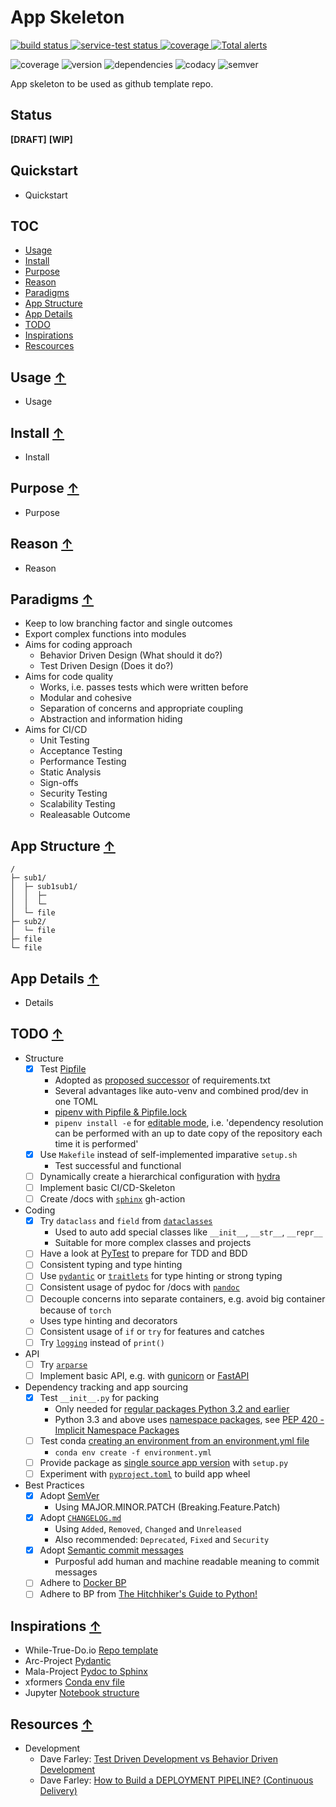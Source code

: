 # App Skeleton

<a href="https://circleci.com/gh/badges/shields/tree/master">
    <img src="https://img.shields.io/circleci/project/github/badges/shields/master" alt="build status">
</a>
<a href="https://circleci.com/gh/badges/daily-tests">
    <img src="https://img.shields.io/circleci/project/github/badges/daily-tests?label=service%20tests"
        alt="service-test status">
</a>
<a href="https://coveralls.io/github/badges/shields">
    <img src="https://img.shields.io/coveralls/github/badges/shields"
        alt="coverage">
</a>
<a href="https://lgtm.com/projects/g/badges/shields/alerts/">
    <img src="https://img.shields.io/lgtm/alerts/g/badges/shields"
        alt="Total alerts"/>
</a>

![coverage](https://img.shields.io/badge/coverage-80%25-yellowgreen)
![version](https://img.shields.io/badge/version-1.2.3-blue)
![dependencies](https://img.shields.io/badge/dependencies-out%20of%20date-orange)
![codacy](https://img.shields.io/badge/codacy-B-green)
![semver](https://img.shields.io/badge/semver-2.0.0-blue)

<!--
[![CodeQL](https://github.com/qte77/ML-HF-WnB-MVP/actions/workflows/codeql.yml/badge.svg)](https://github.com/qte77/ML-HF-WnB-MVP/actions/workflows/codeql.yml)
[![Lint Code Base](https://github.com/qte77/ML-HF-WnB-MVP/actions/workflows/linter.yml/badge.svg)](https://github.com/qte77/ML-HF-WnB-MVP/actions/workflows/linter.yml)
[![Links (Fail Fast)](https://github.com/qte77/ML-HF-WnB-MVP/actions/workflows/links-fail-fast.yml/badge.svg)](https://github.com/qte77/ML-HF-WnB-MVP/actions/workflows/links-fail-fast.yml)
-->

App skeleton to be used as github template repo.

## Status

**[DRAFT]** **[WIP]**

## Quickstart

* Quickstart

## TOC

* [Usage](#usage-)
* [Install](#install-)
* [Purpose](#purpose-)
* [Reason](#reason-)
* [Paradigms](#paradigms-)
* [App Structure](#app-structure-)
* [App Details](#app-details-)
* [TODO](#todo-)
* [Inspirations](#inspirations-)
* [Rescources](#resources-)

## Usage [↑](#toc)

* Usage

## Install [↑](#toc)

* Install

## Purpose [↑](#toc)

* Purpose

## Reason [↑](#toc)

* Reason

## Paradigms [↑](#toc)

* Keep to low branching factor and single outcomes
* Export complex functions into modules
* Aims for coding approach
  * Behavior Driven Design (What should it do?)
  * Test Driven Design (Does it do?)
* Aims for code quality
  * Works, i.e. passes tests which were written before 
  * Modular and cohesive
  * Separation of concerns and appropriate coupling
  * Abstraction and information hiding
* Aims for CI/CD
  * Unit Testing
  * Acceptance Testing
  * Performance Testing
  * Static Analysis
  * Sign-offs
  * Security Testing
  * Scalability Testing
  * Realeasable Outcome

## App Structure [↑](#toc)

```
/
├─ sub1/
│  ├─ sub1sub1/
│  │  ├─ 
│  │  └─ 
│  └─ file
├─ sub2/
│  └─ file
├─ file
└─ file
```

## App Details [↑](#toc)

* Details

## TODO [↑](#toc)

* Structure
  * [x] Test [Pipfile](https://pypi.org/project/pipfile/)
    * Adopted as [proposed successor](https://github.com/pypa/pipfile#the-concept) of requirements.txt
    * Several advantages like auto-venv and combined prod/dev in one TOML
    * [pipenv with Pipfile & Pipfile.lock](https://pipenv.pypa.io/en/latest/basics/)
    * `pipenv install -e` for [editable mode](https://pipenv.pypa.io/en/latest/basics/#a-note-about-vcs-dependencies), i.e. 'dependency resolution can be performed with an up to date copy of the repository each time it is performed'
  * [x] Use `Makefile` instead of self-implemented imparative `setup.sh`
    * Test successful and functional
  * [ ] Dynamically create a hierarchical configuration with [hydra](https://hydra.cc/docs/intro/)
  * [ ] Implement basic CI/CD-Skeleton
  * [ ] Create /docs with [`sphinx`](https://www.sphinx-doc.org/) gh-action
* Coding
  * [x] Try `dataclass` and `field` from [`dataclasses`](https://docs.python.org/3/library/dataclasses.html)
    * Used to auto add special classes like `__init__`, `__str__`, `__repr__`
    * Suitable for more complex classes and projects
  * [ ] Have a look at [PyTest](http://pytest.org/) to prepare for TDD and BDD
  * [ ] Consistent typing and type hinting
  * [ ] Use [`pydantic`](https://pydantic-docs.helpmanual.io/) or [`traitlets`](https://pypi.org/project/traitlets/) for type hinting or strong typing
  * [ ] Consistent usage of pydoc for /docs with [`pandoc`](https://pypi.org/project/pandoc/)
  * [ ] Decouple concerns into separate containers, e.g. avoid big container because of `torch`
  * Uses type hinting and decorators
  * [ ] Consistent usage of `if` or `try` for features and catches
  * [ ] Try [`logging`](https://docs.python.org/3/howto/logging.html) instead of `print()`
* API
  * [ ] Try [`arparse`](https://docs.python.org/3/library/argparse.html)
  * [ ] Implement basic API, e.g. with [gunicorn](https://github.com/benoitc/gunicorn) or [FastAPI](https://github.com/tiangolo/fastapi)
* Dependency tracking and app sourcing
  * [x] Test `__init__.py` for packing
    * Only needed for [regular packages Python 3.2 and earlier](https://docs.python.org/3/reference/import.html#regular-packages)
    * Python 3.3 and above uses [namespace packages](https://docs.python.org/3/reference/import.html#namespace-packages), see [PEP 420 - Implicit Namespace Packages](https://peps.python.org/pep-0420/)
  * [ ] Test conda [creating an environment from an environment.yml file](https://docs.conda.io/projects/conda/en/latest/user-guide/tasks/manage-environments.html#creating-an-environment-from-an-environment-yml-file)
    * `conda env create -f environment.yml`  
  * [ ] Provide package as [single source app version](https://packaging.python.org/guides/single-sourcing-package-version/) with `setup.py`
  * [ ] Experiment with [`pyproject.toml`](https://pip.pypa.io/en/stable/reference/build-system/pyproject-toml/) to build app wheel
* Best Practices
  * [x] Adopt [SemVer](https://semver.org/)
    * Using MAJOR.MINOR.PATCH (Breaking.Feature.Patch)
  * [x] Adopt [`CHANGELOG.md`](https://keepachangelog.com/)
    * Using `Added`, `Removed`, `Changed` and `Unreleased`
    * Also recommended: `Deprecated`, `Fixed` and `Security`
  * [x] Adopt [Semantic commit messages](https://www.conventionalcommits.org/)
    * Purposful add human and machine readable meaning to commit messages
  * [ ] Adhere to [Docker BP](https://docs.docker.com/develop/develop-images/dockerfile_best-practices/)
  * [ ] Adhere to BP from [The Hitchhiker's Guide to Python!](https://docs.python-guide.org/)

 ## Inspirations [↑](#toc)

* While-True-Do.io [Repo template](https://github.com/whiletruedoio/template)
* Arc-Project [Pydantic](https://github.com/arc-community/arc)
* Mala-Project [Pydoc to Sphinx](https://github.com/mala-project/mala)
* xformers [Conda env file](https://github.com/facebookresearch/xformers)
* Jupyter [Notebook structure](https://github.com/jupyter/notebook)

## Resources [↑](#toc)

* Development
  * Dave Farley: [Test Driven Development vs Behavior Driven Development](https://www.youtube.com/watch?v=Bq_oz7nCNUA)
  * Dave Farley: [How to Build a DEPLOYMENT PIPELINE? (Continuous Delivery)](https://www.youtube.com/watch?v=x9l6yw1PFbs)